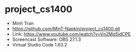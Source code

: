# project_cs1400 
 
- Minh Tran
- https://github.com/MinT-Napkin/project_cs1400.git
- Link: https://www.youtube.com/watch?v=Vn2Mq5idCPE
- Screencast Software: OBS 27.1.3
- Virtual Studio Code 1.63.2
